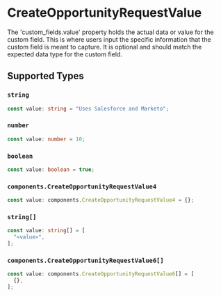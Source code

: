 # CreateOpportunityRequestValue

The 'custom_fields.value' property holds the actual data or value for the custom field. This is where users input the specific information that the custom field is meant to capture. It is optional and should match the expected data type for the custom field.


## Supported Types

### `string`

```typescript
const value: string = "Uses Salesforce and Marketo";
```

### `number`

```typescript
const value: number = 10;
```

### `boolean`

```typescript
const value: boolean = true;
```

### `components.CreateOpportunityRequestValue4`

```typescript
const value: components.CreateOpportunityRequestValue4 = {};
```

### `string[]`

```typescript
const value: string[] = [
  "<value>",
];
```

### `components.CreateOpportunityRequestValue6[]`

```typescript
const value: components.CreateOpportunityRequestValue6[] = [
  {},
];
```

